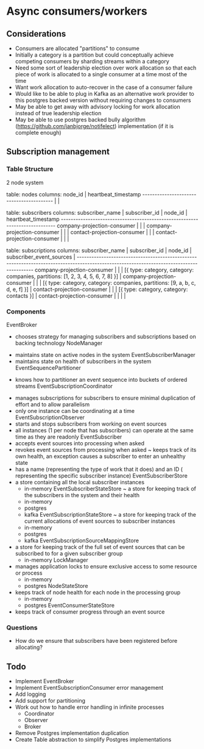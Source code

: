 # Async consumers/workers

## Considerations

* Consumers are allocated "partitions" to consume
* Initially a category is a partition but could conceptually achieve competing 
  consumers by sharding streams within a category
* Need some sort of leadership election over work allocation so that each piece
  of work is allocated to a single consumer at a time most of the time
* Want work allocation to auto-recover in the case of a consumer failure
* Would like to be able to plug in Kafka as an alternative work provider to this
  postgres backed version without requiring changes to consumers
* May be able to get away with advisory locking for work allocation instead of
  true leadership election
* May be able to use postgres backed bully algorithm 
  (https://github.com/janbjorge/notifelect) implementation (if it is complete 
  enough)

## Subscription management

### Table Structure

2 node system

table: nodes
columns: node_id             | heartbeat_timestamp
         -----------------------------------------
         <uuid-1>            | <timestamp>
         <uuid-2>            | <timestamp>

table: subscribers
columns: subscriber_name             | subscriber_id | node_id  | heartbeat_timestamp
         ----------------------------------------------------------------------------
         company-projection-consumer | <uuid-3>      | <uuid-1> | <timestamp>
         company-projection-consumer | <uuid-4>      | <uuid-2> | <timestamp>
         contact-projection-consumer | <uuid-5>      | <uuid-1> | <timestamp>
         contact-projection-consumer | <uuid-6>      | <uuid-2> | <timestamp>

table: subscriptions
columns: subscriber_name             | subscriber_id | node_id  | subscriber_event_sources                                                        |
         ------------------------------------------------------------------------------------------------------------------------------------------
         company-projection-consumer | <uuid-3>      | <uuid-1> | [{ type: category, category: companies, partitions: [1, 2, 3, 4, 5, 6, 7, 8] }] |
         company-projection-consumer | <uuid-4>      | <uuid-2> | [{ type: category, category: companies, partitions: [9, a, b, c, d, e, f] }]    |
         contact-projection-consumer | <uuid-5>      | <uuid-1> | [{ type: category, category: contacts }]                                        |
         contact-projection-consumer | <uuid-6>      | <uuid-2> |                                                                                 |

### Components

EventBroker 
  - chooses strategy for managing subscribers and subscriptions based on 
    backing technology
NodeManager
  + maintains state on active nodes in the system
EventSubscriberManager
  + maintains state on health of subscribers in the system
EventSequencePartitioner
  - knows how to partitioner an event sequence into buckets of ordered streams
EventSubscriptionCoordinator 
  + manages subscriptions for subscribers to ensure minimal duplication of 
    effort and to allow parallelism
  + only one instance can be coordinating at a time
EventSubscriptionObserver
  + starts and stops subscribers from working on event sources
  + all instances (1 per node that has subscribers) can operate at the same
    time as they are readonly
EventSubscriber
  + accepts event sources into processing when asked
  + revokes event sources from processing when asked
  ~ keeps track of its own health, an exception causes a subscriber to enter an
    unhealthy state
  + has a name (representing the type of work that it does) and an ID (
    representing the specific subscriber instance)
EventSubscriberStore
  + a store containing all the local subscriber instances
    + in-memory
EventSubscriberStateStore
  ~ a store for keeping track of the subscribers in the system and their health
    + in-memory
    + postgres
    - kafka
EventSubscriptionStateStore
  ~ a store for keeping track of the current allocations of event sources to
    subscriber instances
    + in-memory
    + postgres
    - kafka
EventSubscriptionSourceMappingStore
  + a store for keeping track of the full set of event sources that can be 
    subscribed to for a given subscriber group
    + in-memory
LockManager
  + manages application locks to ensure exclusive access to some resource or 
    process
    + in-memory
    + postgres
NodeStateStore
  + keeps track of node health for each node in the processing group
    + in-memory
    + postgres
EventConsumerStateStore
  + keeps track of consumer progress through an event source 

### Questions

* How do we ensure that subscribers have been registered before allocating?

## Todo

* Implement EventBroker
* Implement EventSubscriptionConsumer error management
* Add logging
* Add support for partitioning
* Work out how to handle error handling in infinite processes
  * Coordinator
  * Observer
  * Broker
* Remove Postgres implementation duplication
* Create Table abstraction to simplify Postgres implementations
